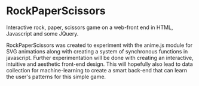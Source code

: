 # RockPaperScissors
Interactive rock, paper, scissors game on a web-front end in HTML, Javascript and some JQuery.

RockPaperScissors was created to experiment with the anime.js module for SVG animations along with creating a system of synchronous functions in javascript. Further experimentation will be done with creating an interactive, intuitive and aesthetic front-end design.
This will hopefully also lead to data collection for machine-learning to create a smart back-end that can learn the user's patterns for this simple game.

